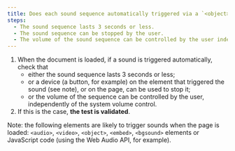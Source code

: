 ```yaml
---
title: Does each sound sequence automatically triggered via a `<object>`, `<video>`, `<audio>`, `<embed>`, `<bgsound>` tag or a JavaScript code meet one of these conditions?
steps:
  - The sound sequence lasts 3 seconds or less.
  - The sound sequence can be stopped by the user.
  - The volume of the sound sequence can be controlled by the user independently of the system volume control.
---
```


1. When the document is loaded, if a sound is triggered automatically, check that
   - either the sound sequence lasts 3 seconds or less;
   - or a device (a button, for example) on the element that triggered the sound (see note), or on the page, can be used to stop it;
   - or the volume of the sequence can be controlled by the user, independently of the system volume control.
2. If this is the case, **the test is validated**.

Note: the following elements are likely to trigger sounds when the page is loaded: `<audio>`, `<video>`, `<object>`, `<embed>`, `<bgsound>` elements or JavaScript code (using the Web Audio API, for example).